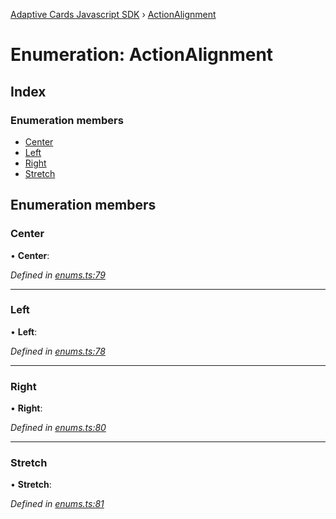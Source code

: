 [Adaptive Cards Javascript SDK](../README.md) › [ActionAlignment](actionalignment.md)

# Enumeration: ActionAlignment

## Index

### Enumeration members

* [Center](actionalignment.md#center)
* [Left](actionalignment.md#left)
* [Right](actionalignment.md#right)
* [Stretch](actionalignment.md#stretch)

## Enumeration members

###  Center

• **Center**:

*Defined in [enums.ts:79](https://github.com/microsoft/AdaptiveCards/blob/8588bd5ad/source/nodejs/adaptivecards/src/enums.ts#L79)*

___

###  Left

• **Left**:

*Defined in [enums.ts:78](https://github.com/microsoft/AdaptiveCards/blob/8588bd5ad/source/nodejs/adaptivecards/src/enums.ts#L78)*

___

###  Right

• **Right**:

*Defined in [enums.ts:80](https://github.com/microsoft/AdaptiveCards/blob/8588bd5ad/source/nodejs/adaptivecards/src/enums.ts#L80)*

___

###  Stretch

• **Stretch**:

*Defined in [enums.ts:81](https://github.com/microsoft/AdaptiveCards/blob/8588bd5ad/source/nodejs/adaptivecards/src/enums.ts#L81)*
